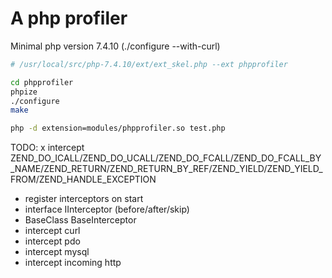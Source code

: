 # A php profiler

Minimal php version 7.4.10 (./configure --with-curl)

```bash
# /usr/local/src/php-7.4.10/ext/ext_skel.php --ext phpprofiler

cd phpprofiler
phpize
./configure
make

php -d extension=modules/phpprofiler.so test.php

```

TODO:
 x intercept ZEND_DO_ICALL/ZEND_DO_UCALL/ZEND_DO_FCALL/ZEND_DO_FCALL_BY_NAME/ZEND_RETURN/ZEND_RETURN_BY_REF/ZEND_YIELD/ZEND_YIELD_FROM/ZEND_HANDLE_EXCEPTION
 - register interceptors on start
 - interface IInterceptor (before/after/skip)
 - BaseClass BaseInterceptor
 - intercept curl
 - intercept pdo
 - intercept mysql
 - intercept incoming http
